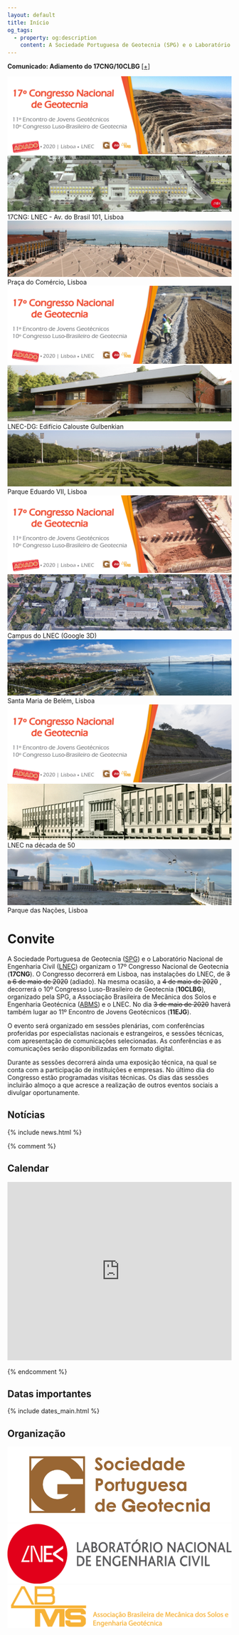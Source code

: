 ```yaml
---
layout: default
title: Início
og_tags:
  - property: og:description
    content: A Sociedade Portuguesa de Geotecnia (SPG) e o Laboratório Nacional de Engenharia Civil (LNEC) têm a honra de o convidar para o XVII Congresso Nacional de Geotecnia (17CNG), a realizar-se de 3 a 6 de maio de 2020, no Centro de Congressos do Laboratório Nacional de Engenharia Civil.
---
```


<!--  Camera JS with Required jQuery Easing Plugin-->

<script src="{{ site.baseurl }}/js/easing.min.js" type="text/javascript"></script>

<!-- Bootstrap Js -->
<script src="{{ site.baseurl }}/js/bootstrap.min.js" type="text/javascript"></script>

<link href="{{ site.baseurl }}/css/camera.css" rel="stylesheet">
<script src="{{ site.baseurl }}/js/camera.min.js"></script>


 <span class="blink_text"> <strong>Comunicado: Adiamento do 17CNG/10CLBG </strong> <a href="adiamento.html"> [+]</a> </span>




<div class="containerwrap">
        <!--Camera Slide-->    
         <div class="camera_wrap">                  
            <div data-src="images/headers/headers_1.png">
                <img src="images/headers/headers_1.png">
            </div>                       
            <div data-src="images/headers/headers_2.jpg">
                <img src="images/headers/headers_2.jpg">                                
                <div class="camera_caption">
                    17CNG: LNEC - Av. do Brasil 101, Lisboa
                </div>
            </div>  
            <div data-src="images/headers/headers_3.jpg">
                <img src="images/headers/headers_3.jpg">
                <div class="camera_caption">
                    Praça do Comércio, Lisboa
                </div>                               
            </div>                        
            <div data-src="images/headers/headers_1a.png">
                <img src="images/headers/headers_1a.png">
            </div>                                   
            <div data-src="images/headers/headers_4.jpg">
                <img src="images/headers/headers_4.jpg">                
                <div class="camera_caption">
                    LNEC-DG: Edifício Calouste Gulbenkian
                </div>                
            </div>            
            <div data-src="images/headers/headers_5.jpg">
                <img src="images/headers/headers_5.jpg">                
                <div class="camera_caption">
                    Parque Eduardo VII, Lisboa
                </div>                
            </div>            
             <div data-src="images/headers/headers_1b.png">
                <img src="images/headers/headers_1b.png">
            </div>                          
            <div data-src="images/headers/headers_6.jpg">
                <img src="images/headers/headers_6.jpg">                
                <div class="camera_caption">
                    Campus do LNEC (Google 3D)
                </div>                
            </div>                       
            <div data-src="images/headers/headers_7.jpg">
                <img src="images/headers/headers_7.jpg">             
                <div class="camera_caption">
                    Santa Maria de Belém, Lisboa
                </div>           
            </div>      
             <div data-src="images/headers/headers_1c.png">
                <img src="images/headers/headers_1c.png">
            </div>                               
            <div data-src="images/headers/headers_8.jpg">
                <img src="images/headers/headers_8.jpg">
                <div class="camera_caption">
                    LNEC na década de 50
                </div>
            </div>  
            <div data-src="images/headers/headers_9.jpg">
                <img src="images/headers/headers_9.jpg">
                <div class="camera_caption">
                    Parque das Nações, Lisboa
                </div>
            </div>  
         </div>   <!--------Camera Slide End-->
</div>  
 
 
 

# Convite

A Sociedade Portuguesa de Geotecnia ([SPG](http://www.spgeotecnia.pt)) e o Laboratório Nacional de Engenharia Civil ([LNEC](http://lnec.pt)) organizam o 17º Congresso Nacional de Geotecnia (**17CNG**). 
O Congresso decorrerá em Lisboa, nas instalações do LNEC, de <del>3 a 6 de maio de 2020</del> (adiado). 
Na mesma ocasião, a <del>4 de maio de 2020</del> , decorrerá o 10º Congresso Luso-Brasileiro de Geotecnia (**10CLBG**), organizado pela SPG, a Associação Brasileira de Mecânica dos Solos e Engenharia Geotécnica ([ABMS](http://www.abms.com.br)) e o LNEC. 
No dia <del>3 de maio de 2020</del> haverá também lugar ao 11º Encontro de Jovens Geotécnicos (**11EJG**).

O evento será organizado em sessões plenárias, com conferências proferidas por especialistas nacionais e estrangeiros, 
e sessões técnicas, com apresentação de comunicações selecionadas. 
As conferências e as comunicações serão disponibilizadas em formato digital.

Durante as sessões decorrerá ainda uma exposição técnica, na qual se conta com a participação de instituições e empresas. 
No último dia do Congresso estão programadas visitas técnicas. 
Os dias das sessões incluirão almoço a que acresce a realização de outros eventos sociais a divulgar oportunamente.

## <i class="fa fa-newspaper-o"></i> Notícias

{% include news.html %}

{% comment %}
## <i class="fa fa-calendar-o"></i> Calendar

<iframe src="https://calendar.google.com/calendar/embed?title=ACM%20SIGCOMM%20Agenda&amp;showTitle=0&amp;showPrint=0&amp;showCalendars=0&amp;mode=AGENDA&amp;height=600&amp;wkst=1&amp;hl=en&amp;bgcolor=%23ffffff&amp;src=fgkdoih822v80dfk304pt56fjo%40group.calendar.google.com&amp;color=%23125A12&amp;ctz=America%2FSao_Paulo" style="border-width:0" width="100%" height="400" frameborder="0" scrolling="no"></iframe>

{% endcomment %}

## <i class="fa fa-calendar"></i> Datas importantes

{% include dates_main.html %}

## <i class="fa fa-gg"></i> Organização



<div class="sponsors">
    <a href="//www.spgeotecnia.pt/"><img src="images/SPG_logo.png" alt="Sociedade Portuguesa de Geotecnia" /></a>
	<a href="//www.lnec.pt/"><img src="images/LNEC_logo_2linhas.png" alt="Laboratório Nacional de Engenharia Civil" /></a>
	<a href="//www.abms.com.br/"><img src="images/abms-logo.png" alt="Associação Brasileira de Mecânica dos solos e Engenharia Geotecnica" /></a>  

</div>